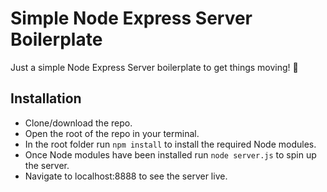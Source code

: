 # Simple Node Express Server Boilerplate 

Just a simple Node Express Server boilerplate to get things moving! 🕺

## Installation
- Clone/download the repo.
- Open the root of the repo in your terminal.
- In the root folder run `npm install` to install the required Node modules.
- Once Node modules have been installed run `node server.js` to spin up the server.
- Navigate to localhost:8888 to see the server live.
